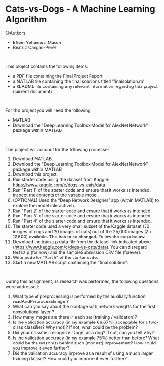 # Cats-vs-Dogs - A Machine Learning Algorithm

@Authors:
  - Efrem Yohannes-Mason
  - Beatriz Cangas-Perez

<br>

This project contains the following items:
  - a PDF file containing the Final Project Report
  - a MATLAB file containing the final solutions titled 'finalsolution.m'
  - a README file containing any relevant information regarding this project (current document)

<br>

For this project you will need the following:
  - MATLAB
  - Download the "Deep Learning Toolbox Model for AlexNet Network" package within MATLAB

<br>

The project will account for the following processes:
  01. Download MATLAB.
  02. Download the "Deep Learning Toolbox Model for AlexNet Network" package within MATLAB
  03. Download this project.
  04. Run starter code using the dataset from Kaggle: https://www.kaggle.com/c/dogs-vs-cats/data.
  05. Run "Part 1" of the starter code and ensure that it works as intended. Inspect the contents of the variable model.
  06. (OPTIONAL) Used the “Deep Network Designer” app (within MATLAB) to explore the model interactively.
  07. Run "Part 2" of the starter code and ensure that it works as intended.
  08. Run "Part 3" of the starter code and ensure that it works as intended.
  09. Run "Part 4" of the starter code and ensure that it works as intended.
  10. The starter code used a very small subset of the Kaggle dataset (20 images of dogs and 20 images of cats) out of the 25,000 images (2 x 12,500) available. This has to be changed. Follow the steps below.
  11. Download the train.zip data file from the dataset link indicated above (https://www.kaggle.com/c/dogs-vs-cats/data). You can disregard test1.zip (for now) and the  sampleSubmission CSV file (forever).
  12. Write code for “Part 5” of the starter code.
  13. Start a new MATLAB script containing the “final solution”. 

<br> 

During this assignment, as research was performed, the following questions were addressed:
  1. What type of preprocessing is performed by the auxiliary function readAndPreprocessImage ?
  2. What can you say about the montage with network weights for the first convolutional layer ?
  3. How many images are there in each set (training / validation)?
  4. Is the validation accuracy (in my example 66.67%) acceptable for a two-class classifier? Why (not)? If not, what could be the problem?
  5. Did your classifier recognize 'Doge' as a dog? If not, can you tell why?
  6. Is the validation accuracy (in my example 75%) better than before? What could be the reason(s) behind such (modest) improvement? How could you improve it even further?
  7. Did the validation accuracy improve as a result of using a much larger training dataset? How could you improve it even further?
